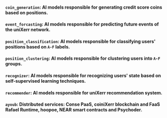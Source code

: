 



#### `coin_generation`: AI models responsible for generating credit score coins based on positions.

#### `event_forcasting`: AI models responsible for predicting future events of the uniXerr network.

#### `position_classification`: AI models responsible for classifying users' positions based on `A-F` labels.

#### `position_clustering`: AI models responsible for clustering users into `A-F` groups.

#### `recognizer`: AI models responsible for recognizing users' state based on self-supervised learning techniques.

#### `recommender`: AI models responsible for uniXerr recommendation system.

#### `ayoub`: Distributed services: Conse PaaS, coiniXerr blockchain and FaaS Rafael Runtime, hoopoe, NEAR smart contracts and Psychoder.
